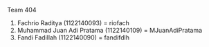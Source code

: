 Team 404

1. Fachrio Raditya (1122140093) = riofach
2. Muhammad Juan Adi Pratama (1122140109) = MJuanAdiPratama
3. Fandi Fadillah (1122140090) = fandifdlh
